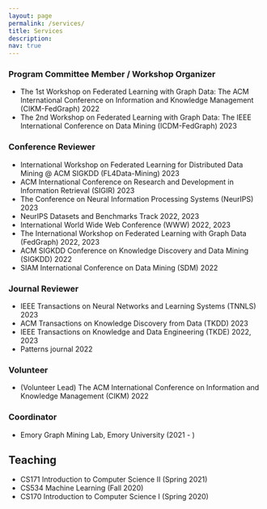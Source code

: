 ```yaml
---
layout: page
permalink: /services/
title: Services
description:
nav: true
---
```


### __Program Committee Member / Workshop Organizer__

- The 1st Workshop on Federated Learning with Graph Data: The ACM International Conference on Information and Knowledge Management (CIKM-FedGraph) 2022
- The 2nd Workshop on Federated Learning with Graph Data: The IEEE International Conference on Data Mining (ICDM-FedGraph) 2023

### __Conference Reviewer__

- International Workshop on Federated Learning for Distributed Data Mining @ ACM SIGKDD (FL4Data-Mining) 2023
- ACM International Conference on Research and Development in Information Retrieval (SIGIR) 2023
- The Conference on Neural Information Processing Systems (NeurIPS) 2023
- NeurIPS Datasets and Benchmarks Track 2022, 2023
- International World Wide Web Conference (WWW) 2022, 2023
- The International Workshop on Federated Learning with Graph Data (FedGraph) 2022, 2023
- ACM SIGKDD Conference on Knowledge Discovery and Data Mining (SIGKDD) 2022
- SIAM International Conference on Data Mining (SDM) 2022

### __Journal Reviewer__

- IEEE Transactions on Neural Networks and Learning Systems (TNNLS) 2023
- ACM Transactions on Knowledge Discovery from Data (TKDD) 2023
- IEEE Transactions on Knowledge and Data Engineering (TKDE) 2022, 2023
- Patterns journal 2022

### __Volunteer__

- (Volunteer Lead) The ACM International Conference on Information and Knowledge Management (CIKM) 2022

### __Coordinator__

- Emory Graph Mining Lab, Emory University (2021 - )


## __Teaching__

- CS171 Introduction to Computer Science II (Spring 2021)
- CS534 Machine Learning (Fall 2020)
- CS170 Introduction to Computer Science I (Spring 2020)